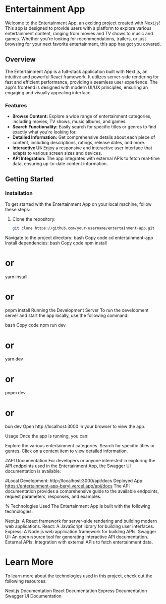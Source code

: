 # Entertainment App

Welcome to the Entertainment App, an exciting project created with Next.js! This app is designed to provide users with a platform to explore various entertainment content, ranging from movies and TV shows to music and games. Whether you're looking for recommendations, trailers, or just browsing for your next favorite entertainment, this app has got you covered.

## Overview

The Entertainment App is a full-stack application built with Next.js, an intuitive and powerful React framework. It utilizes server-side rendering for fast and efficient performance, providing a seamless user experience. The app's frontend is designed with modern UI/UX principles, ensuring an engaging and visually appealing interface.

### Features

- **Browse Content:** Explore a wide range of entertainment categories, including movies, TV shows, music albums, and games.
- **Search Functionality:** Easily search for specific titles or genres to find exactly what you're looking for.
- **Detailed Information:** Get comprehensive details about each piece of content, including descriptions, ratings, release dates, and more.
- **Interactive UI:** Enjoy a responsive and interactive user interface that adapts to various screen sizes and devices.
- **API Integration:** The app integrates with external APIs to fetch real-time data, ensuring up-to-date content information.

## Getting Started

### Installation

To get started with the Entertainment App on your local machine, follow these steps:

1. Clone the repository:
   ```bash
   git clone https://github.com/your-username/entertainment-app.git

Navigate to the project directory:
bash
Copy code
cd entertainment-app
Install dependencies:
bash
Copy code
npm install
# or
yarn install
# or
pnpm install
Running the Development Server
To run the development server and start the app locally, use the following command:

bash
Copy code
npm run dev
# or
yarn dev
# or
pnpm dev
# or
bun dev
Open http://localhost:3000 in your browser to view the app.

Usage
Once the app is running, you can:

Explore the various entertainment categories.
Search for specific titles or genres.
Click on a content item to view detailed information.

#API Documentation
For developers or anyone interested in exploring the API endpoints used in the Entertainment App, the Swagger UI documentation is available:

#Local Development: http://localhost:3000/api/docs
Deployed App: https://entertainment-app-beryl.vercel.app/api/docs
The API documentation provides a comprehensive guide to the available endpoints, request parameters, responses, and examples.

% Technologies Used
The Entertainment App is built with the following technologies:

Next.js: A React framework for server-side rendering and building modern web applications.
React: A JavaScript library for building user interfaces.
Express: A Node.js web application framework for building APIs.
Swagger UI: An open-source tool for generating interactive API documentation.
External APIs: Integration with external APIs to fetch entertainment data.

# Learn More
To learn more about the technologies used in this project, check out the following resources:

Next.js Documentation
React Documentation
Express Documentation
Swagger UI Documentation
